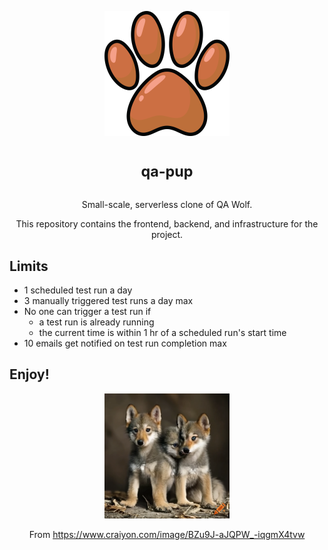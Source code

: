 
<p align="center">
<img alt="App logo (pawprint)" width="200" height="200" src="./assets/logo.svg" />
</p>

<h1 align="center">
<sup>qa-pup</sup>
</h1>

<p align="center">
Small-scale, serverless clone of QA Wolf.
</p>

<p align="center">
This repository contains the frontend, backend, and infrastructure for the project.
</p>

## Limits

- 1 scheduled test run a day
- 3 manually triggered test runs a day max
- No one can trigger a test run if 
	- a test run is already running
	- the current time is within 1 hr of a scheduled run's start time
- 10 emails get notified on test run completion max

## Enjoy!

<p align="center">
<img alt="Pups" width="200" height="200" src="./assets/pups.png" />
</p>

<p align="center">
From <a href="https://www.craiyon.com/image/BZu9J-aJQPW_-iqgmX4tvw"> https://www.craiyon.com/image/BZu9J-aJQPW_-iqgmX4tvw </a>